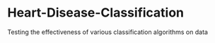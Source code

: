 # Heart-Disease-Classification
Testing the effectiveness of various classification algorithms on data
